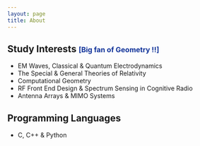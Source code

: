 ```yaml
---
layout: page
title: About
---
```


## Study Interests <b style="color: #12349A; font-size: 16px;">[Big fan of Geometry !!]</b>

* EM Waves, Classical & Quantum Electrodynamics
* The Special & General Theories of Relativity
* Computational Geometry
* RF Front End Design & Spectrum Sensing in Cognitive Radio
* Antenna Arrays & MIMO Systems

## Programming Languages

* C, C++ & Python
